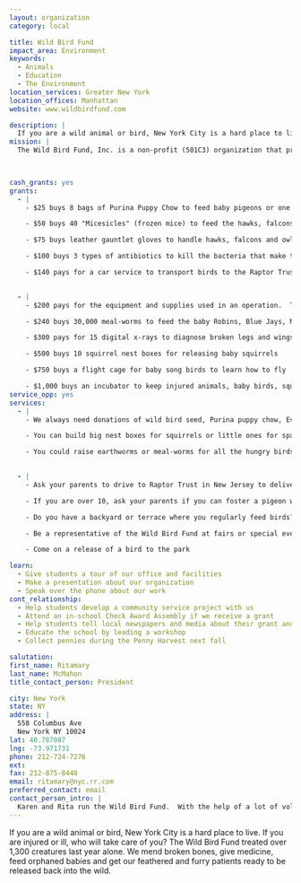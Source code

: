 ```yaml
---
layout: organization
category: local

title: Wild Bird Fund
impact_area: Environment
keywords: 
  - Animals
  - Education
  - The Environment
location_services: Greater New York
location_offices: Manhattan
website: www.wildbirdfund.com

description: |
  If you are a wild animal or bird, New York City is a hard place to live.  If you are injured or ill, who will take care of you?  The Wild Bird Fund treated over 1,300 creatures last year alone.  We mend broken bones, give medicine, feed orphaned babies and get our feathered and furry patients ready to be released back into the wild. 
mission: |
  The Wild Bird Fund, Inc. is a non-profit (501C3) organization that provides assistance for wild birds. Being in New York City, most of our patients are pigeons who are ill, been injured by vehicles or other animals, or lost their homes due to the city's ongoing construction. Migratory birds are treated by the Wild Bird Fund under the direction of The Raptor Trust of Millington, NJ  <http://www.theraptortrust.org>.

  

cash_grants: yes
grants: 
  - |
    - $25 buys 8 bags of Purina Puppy Chow to feed baby pigeons or one 40 lb. bag of baby duck chow

    - $50 buys 40 "Micesicles" (frozen mice) to feed the hawks, falcons and owls

    - $75 buys leather gauntlet gloves to handle hawks, falcons and owls

    - $100 buys 3 types of antibiotics to kill the bacteria that make the animals sick

    - $140 pays for a car service to transport birds to the Raptor Trust in New Jersey, where teenage birds go to school to learn how to find food

    
  - |
    - $200 pays for the equipment and supplies used in an operation.  The doctors and nurses do it for free

    - $240 buys 30,000 meal-worms to feed the baby Robins, Blue Jays, Mockingbirds, Starlings and Grackles for a month

    - $300 pays for 15 digital x-rays to diagnose broken legs and wings

    - $500 buys 10 squirrel nest boxes for releasing baby squirrels

    - $750 buys a flight cage for baby song birds to learn how to fly

    - $1,000 buys an incubator to keep injured animals, baby birds, squirrels and opossums warm and alive
service_opp: yes
services: 
  - |
    - We always need donations of wild bird seed, Purina puppy chow, Evo dry cat food and paper towels

    - You can build big nest boxes for squirrels or little ones for sparrows, we have the plans

    - You could raise earthworms or meal-worms for all the hungry birds

    
  - |
    - Ask your parents to drive to Raptor Trust in New Jersey to deliver birds

    - If you are over 10, ask your parents if you can foster a pigeon who is recuperating from a broken wing or leg

    - Do you have a backyard or terrace where you regularly feed birds?  You could be a release site for sparrows, mourning doves or pigeons

    - Be a representative of the Wild Bird Fund at fairs or special events, like the St. Francis Day Fair at St. John the Divine

    - Come on a release of a bird to the park

learn: 
  - Give students a tour of our office and facilities
  - Make a presentation about our organization
  - Speak over the phone about our work
cont_relationship: 
  - Help students develop a community service project with us
  - Attend an in-school Check Award Assembly if we receive a grant
  - Help students tell local newspapers and media about their grant and/or project with us
  - Educate the school by leading a workshop
  - Collect pennies during the Penny Harvest next fall

salutation: 
first_name: Ritamary
last_name: McMahon
title_contact_person: President

city: New York
state: NY
address: |
  558 Columbus Ave     
  New York NY 10024
lat: 40.787087
lng: -73.971731
phone: 212-724-7276
ext: 
fax: 212-875-8440
email: ritamary@nyc.rr.com
preferred_contact: email
contact_person_intro: |
  Karen and Rita run the Wild Bird Fund.  With the help of a lot of volunteers, we care for the many injured, sick or orphaned wild animals and birds that are brought in by caring New Yorkers who find them.  The patient might be a pigeon, a falcon, a sparrow or a bat.  It's challenging, interesting work to diagnose what's wrong with an animal and then try to fix it. It's very sad when you can't cure the animal's problem, but really great when you can make the animal well again.  Then comes the best part -- releasing the animal back to the wild.
---
```

If you are a wild animal or bird, New York City is a hard place to live.  If you are injured or ill, who will take care of you?  The Wild Bird Fund treated over 1,300 creatures last year alone.  We mend broken bones, give medicine, feed orphaned babies and get our feathered and furry patients ready to be released back into the wild. 